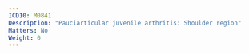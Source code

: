 ```yaml
---
ICD10: M0841
Description: "Pauciarticular juvenile arthritis: Shoulder region"
Matters: No
Weight: 0
---
```

